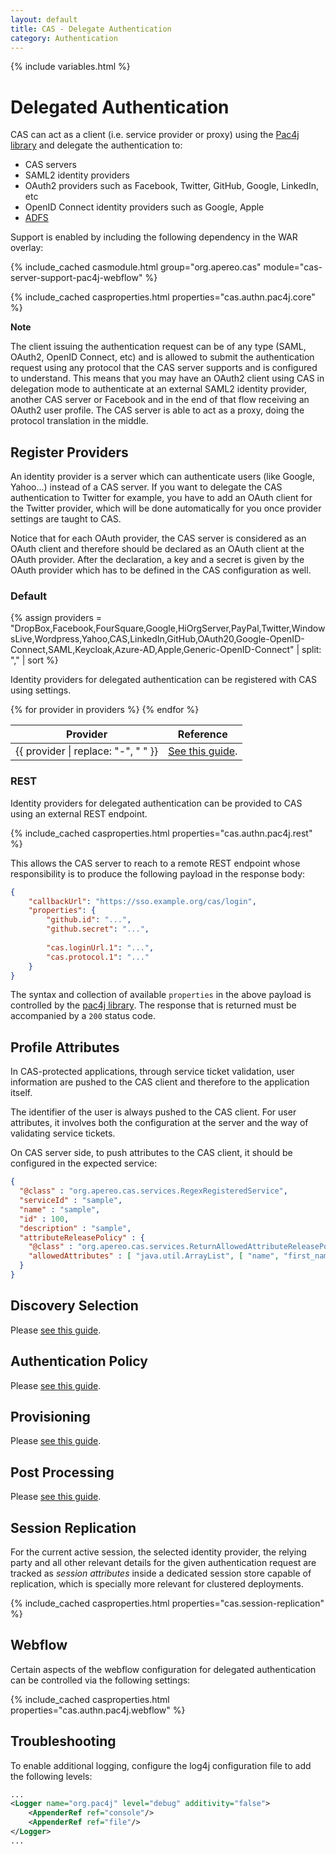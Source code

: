 ```yaml
---
layout: default
title: CAS - Delegate Authentication
category: Authentication
---
```


{% include variables.html %}

# Delegated Authentication

CAS can act as a client (i.e. service provider or proxy) using 
the [Pac4j library](https://github.com/pac4j/pac4j) and delegate the authentication to:

* CAS servers
* SAML2 identity providers
* OAuth2 providers such as Facebook, Twitter, GitHub, Google, LinkedIn, etc
* OpenID Connect identity providers such as Google, Apple
* [ADFS](ADFS-Integration.html)

Support is enabled by including the following dependency in the WAR overlay:

{% include_cached casmodule.html group="org.apereo.cas" module="cas-server-support-pac4j-webflow" %}

{% include_cached casproperties.html properties="cas.authn.pac4j.core" %}

<div class="alert alert-info"><strong>Note</strong><p>The client issuing the authentication request 
can be of any type (SAML, OAuth2, OpenID Connect, etc) and is allowed to submit the 
authentication request using any protocol that the CAS server supports and is configured 
to understand. This means that you may have an OAuth2 client using CAS in delegation 
mode to authenticate at an external SAML2 identity provider, another CAS server or 
Facebook and in the end of that flow receiving an OAuth2 user profile. The CAS 
server is able to act as a proxy, doing the protocol translation in the middle.</p></div>

## Register Providers

An identity provider is a server which can authenticate users (like Google, Yahoo...) instead of a CAS server.
If you want to delegate the CAS authentication to Twitter for example, you have to add an
OAuth client for the Twitter provider, which will be done automatically for you once provider settings are taught to CAS.

Notice that for each OAuth provider, the CAS server is considered as an OAuth client and therefore should be declared as
an OAuth client at the OAuth provider. After the declaration, a key and a secret is given by the OAuth provider which has
to be defined in the CAS configuration as well.

### Default

{% assign providers = "DropBox,Facebook,FourSquare,Google,HiOrgServer,PayPal,Twitter,WindowsLive,Wordpress,Yahoo,CAS,LinkedIn,GitHub,OAuth20,Google-OpenID-Connect,SAML,Keycloak,Azure-AD,Apple,Generic-OpenID-Connect" | split: "," | sort %}

Identity providers for delegated authentication can be registered with CAS using settings. 

<table class="cas-datatable">
  <thead>
    <tr><th>Provider</th><th>Reference</th></tr>
  </thead>
  <tbody>
    {% for provider in providers %}
    <tr>
    <td>{{ provider | replace: "-", " " }} </td>
    <td><a href="Delegate-Authentication-{{ provider }}.html">See this guide</a>.</td>
    </tr>
    {% endfor %}
  </tbody>
</table>

### REST

Identity providers for delegated authentication can be provided to CAS 
using an external REST endpoint. 

{% include_cached casproperties.html properties="cas.authn.pac4j.rest" %}

This allows the CAS server to reach to 
a remote REST endpoint whose responsibility is to produce the following payload in the response body:

```json
{
    "callbackUrl": "https://sso.example.org/cas/login",
    "properties": {
        "github.id": "...",
        "github.secret": "...",
        
        "cas.loginUrl.1": "...",
        "cas.protocol.1": "..."
    }
}
```

The syntax and collection of available `properties` in the above 
payload is controlled by the [pac4j library](https://github.com/pac4j/pac4j). 
The response that is returned must be accompanied by a `200` status code.

## Profile Attributes

In CAS-protected applications, through service ticket validation, user information
are pushed to the CAS client and therefore to the application itself.

The identifier of the user is always pushed to the CAS client. For user attributes, it involves both the configuration
at the server and the way of validating service tickets.

On CAS server side, to push attributes to the CAS client, it should be configured in the expected service:

```json
{
  "@class" : "org.apereo.cas.services.RegexRegisteredService",
  "serviceId" : "sample",
  "name" : "sample",
  "id" : 100,
  "description" : "sample",
  "attributeReleasePolicy" : {
    "@class" : "org.apereo.cas.services.ReturnAllowedAttributeReleasePolicy",
    "allowedAttributes" : [ "java.util.ArrayList", [ "name", "first_name", "middle_name" ] ]
  }
}
```

## Discovery Selection

Please [see this guide](Delegate-Authentication-DiscoverySelection.html).

## Authentication Policy

Please [see this guide](Delegate-Authentication-AuthenticationPolicy.html).

## Provisioning

Please [see this guide](Delegate-Authentication-Provisioning.html).

## Post Processing

Please [see this guide](Delegate-Authentication-PostProcessing.html).

## Session Replication
                
For the current active session, the selected identity provider, the relying party
and all other relevant details for the given authentication request are tracked as 
*session attributes* inside a dedicated session store capable of replication, which is specially
more relevant for clustered deployments.

{% include_cached casproperties.html properties="cas.session-replication" %}

## Webflow

Certain aspects of the webflow configuration for delegated authentication can be controlled
via the following settings:

{% include_cached casproperties.html properties="cas.authn.pac4j.webflow" %}

## Troubleshooting

To enable additional logging, configure the log4j configuration file to add the following levels:

```xml
...
<Logger name="org.pac4j" level="debug" additivity="false">
    <AppenderRef ref="console"/>
    <AppenderRef ref="file"/>
</Logger>
...
```
